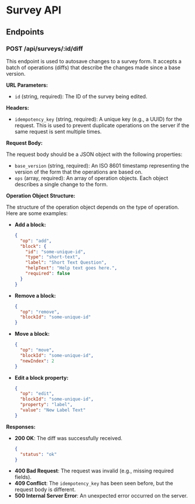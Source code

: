 # Survey API

## Endpoints

### POST /api/surveys/:id/diff

This endpoint is used to autosave changes to a survey form. It accepts a batch of operations (diffs) that describe the changes made since a base version.

**URL Parameters:**

-   `id` (string, required): The ID of the survey being edited.

**Headers:**

-   `idempotency_key` (string, required): A unique key (e.g., a UUID) for the request. This is used to prevent duplicate operations on the server if the same request is sent multiple times.

**Request Body:**

The request body should be a JSON object with the following properties:

-   `base_version` (string, required): An ISO 8601 timestamp representing the version of the form that the operations are based on.
-   `ops` (array, required): An array of operation objects. Each object describes a single change to the form.

**Operation Object Structure:**

The structure of the operation object depends on the type of operation. Here are some examples:

-   **Add a block:**
    ```json
    {
      "op": "add",
      "block": {
        "id": "some-unique-id",
        "type": "short-text",
        "label": "Short Text Question",
        "helpText": "Help text goes here.",
        "required": false
      }
    }
    ```

-   **Remove a block:**
    ```json
    {
      "op": "remove",
      "blockId": "some-unique-id"
    }
    ```

-   **Move a block:**
    ```json
    {
      "op": "move",
      "blockId": "some-unique-id",
      "newIndex": 2
    }
    ```

-   **Edit a block property:**
    ```json
    {
      "op": "edit",
      "blockId": "some-unique-id",
      "property": "label",
      "value": "New Label Text"
    }
    ```

**Responses:**

-   **200 OK**: The diff was successfully received.
    ```json
    {
      "status": "ok"
    }
    ```
-   **400 Bad Request**: The request was invalid (e.g., missing required fields).
-   **409 Conflict**: The `idempotency_key` has been seen before, but the request body is different.
-   **500 Internal Server Error**: An unexpected error occurred on the server.
